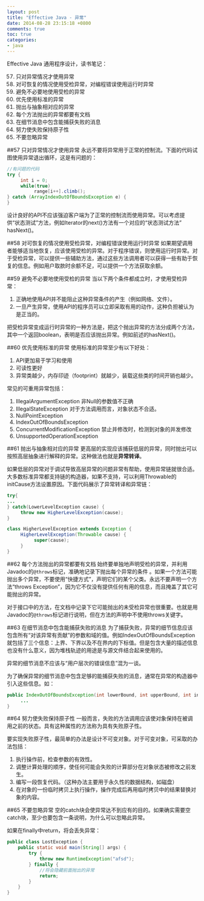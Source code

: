 ```yaml
---
layout: post
title: "Effective Java - 异常"
date: 2014-08-28 23:15:18 +0800
comments: true
toc: true
categories: 
- java
---
```

Effective Java 通用程序设计，读书笔记：

57. 只对异常情况才使用异常
58. 对可恢复的情况使用受检异常，对编程错误使用运行时异常
59. 避免不必要地使用受检的异常
60. 优先使用标准的异常
61. 抛出与抽象相对应的异常
62. 每个方法抛出的异常都要有文档
63. 在细节消息中包含能捕获失败的消息
64. 努力使失败保持原子性
65. 不要忽略异常

<!--more-->

##57 只对异常情况才使用异常
永远不要将异常用于正常的控制流。下面的代码试图使用异常退出循环，这是有问题的：

```java
//有问题的代码
try {
     int i = 0;
     while(true)
          range[i++].climb();
} catch (ArrayIndexOutOfBoundsException e) {
}
```

设计良好的API不应该强迫客户端为了正常的控制流而使用异常。可以考虑提供“状态测试”方法，例如Iterator的next()方法有一个对应的“状态测试方法” hasNext()。

##58 对可恢复的情况使用受检异常，对编程错误使用运行时异常
如果期望调用者能够适当地恢复，应该使用受检的异常。对于程序错误，则使用运行时异常。对于受检异常，可以提供一些辅助方法，通过这些方法调用者可以获得一些有助于恢复的信息。例如用户取款时余额不足，可以提供一个方法获取余额。

##59 避免不必要地使用受检的异常
当以下两个条件都成立时，才使用受检异常：

1. 正确地使用API并不能阻止这种异常条件的产生（例如网络、文件）。
2. 一旦产生异常，使用API的程序员可以立即采取有用的动作，这种负担被认为是正当的。

把受检异常变成运行时异常的一种方法是，把这个抛出异常的方法分成两个方法，其中一个返回boolean，表明是否应该抛出异常。例如前述的hasNext()。

##60 优先使用标准的异常
使用标准的异常至少有以下好处：

1. API更加易于学习和使用
2. 可读性更好
3. 异常类越少，内存印迹（footprint）就越少，装载这些类的时间开销也越少。

常见的可重用异常包括：

1. IllegalArgumentException 非Null的参数值不正确
2. IllegalStateException 对于方法调用而言，对象状态不合适。
3. NullPointException
4. IndexOutOfBoundsException
5. ConcurrentModificationException 禁止并修改时，检测到对象的并发修改
6. UnsupportedOperationException

##61 抛出与抽象相对应的异常
更高层的实现应该捕获低层的异常，同时抛出可以按照高层抽象进行解释的异常。这种做法也就是**异常转译**。

如果低层的异常对于调试导致高层异常的问题非常有帮助，使用异常链就很合适。大多数标准异常都支持链的构造器，如果不支持，可以利用Throwable的initCause方法设置原因。下面代码展示了异常转译和异常链：

```java
try{
...
} catch(LowerLevelException cause) {
     throw new HigherLevelException(cause);
}

class HigherLevelException extends Exception {
     HigherLevelException(Throwable cause) {
          super(cause);
     }
}
```

##62 每个方法抛出的异常都要有文档
始终要单独地声明受检的异常，并利用Javadoc的`@throws`标记，准确地记录下抛出每个异常的条件 。如果一个方法可能抛出多个异常，不要使用“快捷方式”，声明它们的某个父类。永远不要声明一个方法“throws Exception”，因为它不仅没有提供任何有用的信息，而且掩盖了其它可能抛出的异常。

对于接口中的方法，在文档中记录下它可能抛出的未受检异常也很重要。也就是用Javadoc的`@throws`标记进行说明，但在方法的声明中不使用throws关键字。

##63 在细节消息中包含能捕获失败的消息
为了捕获失败，异常的细节信息应该包含所有“对该异常有贡献”的参数和域的值。例如IndexOutOfBoundsException就包括了三个信息：上界、下界以及不在界内的下标值。但是包含大量的描述信息也没有什么意义，因为堆栈轨迹的用途是与源文件结合起来使用的。

异常的细节消息不应该与“用户层次的错误信息”混为一谈。

为了确保异常的细节消息中包含足够的能捕获失败的消息，通常在异常的构造器中引入这些信息。如：

```java
public IndexOutOfBoundsException(int lowerBound, int upperBound, int index) {
     ...
}
```

##64 努力使失败保持原子性
一般而言，失败的方法调用应该使对象保持在被调用之前的状态。具有这种属性的方法称为具有失败原子性。

要实现失败原子性，最简单的办法是设计不可变对象。对于可变对象，可采取的办法包括：

1. 执行操作前，检查参数的有效性。
2. 调整计算处理的顺序，使任何可能会失败的计算部分在对象状态被修改之前发生。
3. 编写一段恢复代码。（这种办法主要用于永久性的数据结构，如磁盘）
4. 在对象的一份临时拷贝上执行操作，操作完成后再用临时拷贝中的结果替换对象的内容。

##65 不要忽略异常
空的catch块会使异常达不到应有的目的。如果确实需要空catch块，至少也要包含一条说明，为什么可以忽略此异常。

如果在finally中return，将会丢失异常：

```java
public class LostException {
	public static void main(String[] args) {
		try {
			throw new RuntimeException("afsd");
		} finally {
			//将会隐藏前面抛出的异常
			return;
		}
	}
}
```
